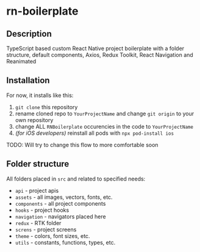 # rn-boilerplate

## Description

TypeScript based custom React Native project boilerplate with a folder structure, default components, Axios, Redux Toolkit, React Navigation and Reanimated

## Installation

For now, it installs like this:

1. `git clone` this repository
2. rename cloned repo to `YourProjectName` and change `git origin` to your own repository
3. change ALL `RNBoilerplate` occurencies in the code to `YourProjectName`
4. *(for iOS developers)* reinstall all pods with `npx pod-install ios`

TODO: Will try to change this flow to more comfortable soon

## Folder structure

All folders placed in `src` and related to specified needs:

- `api` - project apis
- `assets` - all images, vectors, fonts, etc.
- `components` - all project components
- `hooks` - project hooks
- `navigation` - navigators placed here
- `redux` - RTK folder
- `screns` - project screens
- `theme` - colors, font sizes, etc.
- `utils` - constants, functions, types, etc.
